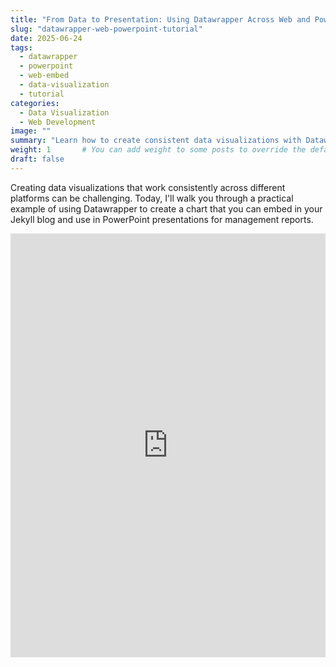 ```yaml
---
title: "From Data to Presentation: Using Datawrapper Across Web and PowerPoint"
slug: "datawrapper-web-powerpoint-tutorial"
date: 2025-06-24
tags: 
  - datawrapper
  - powerpoint
  - web-embed
  - data-visualization
  - tutorial
categories:
  - Data Visualization
  - Web Development
image: ""
summary: "Learn how to create consistent data visualizations with Datawrapper that work seamlessly in both Jekyll blogs and PowerPoint presentations with step-by-step examples."
weight: 1       # You can add weight to some posts to override the default sorting (date descending)
draft: false
---
```


Creating data visualizations that work consistently across different platforms can be challenging. Today, I'll walk you through a practical example of using Datawrapper to create a chart that you can embed in your Jekyll blog and use in PowerPoint presentations for management reports.

<iframe title="Tipping in Europe and America" aria-label="Stacked Bars" id="datawrapper-chart-BgTZy" src="https://datawrapper.dwcdn.net/BgTZy/1/" scrolling="no" frameborder="0" style="width: 0; min-width: 100% !important; border: none;" height="678" data-external="1"></iframe><script type="text/javascript">!function(){"use strict";window.addEventListener("message",(function(a){if(void 0!==a.data["datawrapper-height"]){var e=document.querySelectorAll("iframe");for(var t in a.data["datawrapper-height"])for(var r,i=0;r=e[i];i++)if(r.contentWindow===a.source){var d=a.data["datawrapper-height"][t]+"px";r.style.height=d}}}))}();
